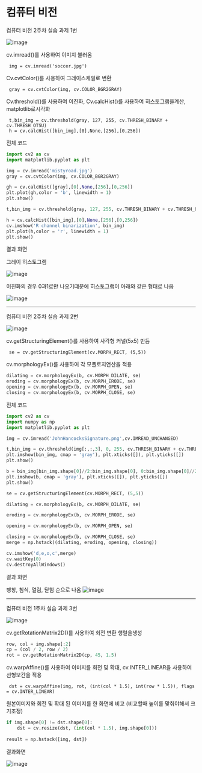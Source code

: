 # 컴퓨터 비전

컴퓨터 비전 2주차 실습 과제 1번


![image](https://github.com/user-attachments/assets/a05c3def-f463-439b-8880-0da0c9ef824a)


cv.imread()를 사용하여 이미지 불러옴

     img = cv.imread('soccer.jpg')

Cv.cvtColor()를 사용하여 그레이스케일로 변환

     gray = cv.cvtColor(img, cv.COLOR_BGR2GRAY) 


Cv.threshold()를 사용하여 이진화,  Cv.calcHist()를 사용하여 히스토그램을계산, matplotlib로시각화

     t,bin_img = cv.threshold(gray, 127, 255, cv.THRESH_BINARY + cv.THRESH_OTSU)
     h = cv.calcHist([bin_img],[0],None,[256],[0,256])


전체 코드
```python
import cv2 as cv
import matplotlib.pyplot as plt

img = cv.imread('mistyroad.jpg')
gray = cv.cvtColor(img, cv.COLOR_BGR2GRAY) 

gh = cv.calcHist([gray],[0],None,[256],[0,256])
plt.plot(gh,color = 'b', linewidth = 1)
plt.show()

t,bin_img = cv.threshold(gray, 127, 255, cv.THRESH_BINARY + cv.THRESH_OTSU)

h = cv.calcHist([bin_img],[0],None,[256],[0,256])
cv.imshow('R channel binarization', bin_img)
plt.plot(h,color = 'r', linewidth = 1)
plt.show()
```

결과 화면

그레이 히스토그램

![image](https://github.com/user-attachments/assets/913dc711-f561-4bf7-a29e-0b25664d8fa9)



이진화의 경우 0과1로만 나오기떄문에 히스토그램이 아래와 같은 형태로 나옴

![image](https://github.com/user-attachments/assets/99e102a7-6680-47cf-ab07-080794a28920)



---

컴퓨터 비전 2주차 실습 과제 2번

![image](https://github.com/user-attachments/assets/ad205262-0358-4dbb-97dc-eb09d88fe0aa)


cv.getStructuringElement()를 사용하여 사각형 커널(5x5) 만듬

     se = cv.getStructuringElement(cv.MORPH_RECT, (5,5))

cv.morphologyEx()를 사용하여 각 모폴로지연산을 적용
```python
dilating = cv.morphologyEx(b, cv.MORPH_DILATE, se)
eroding = cv.morphologyEx(b, cv.MORPH_ERODE, se)
opening = cv.morphologyEx(b, cv.MORPH_OPEN, se)
closing = cv.morphologyEx(b, cv.MORPH_CLOSE, se)
```

전체 코드
```python
import cv2 as cv
import numpy as np
import matplotlib.pyplot as plt

img = cv.imread('JohnHancocksSignature.png',cv.IMREAD_UNCHANGED)

t,bin_img = cv.threshold(img[:,:,3], 0, 255, cv.THRESH_BINARY + cv.THRESH_OTSU)
plt.imshow(bin_img, cmap = 'gray'), plt.xticks([]), plt.yticks([])
plt.show()

b = bin_img[bin_img.shape[0]//2:bin_img.shape[0], 0:bin_img.shape[0]//2+1]
plt.imshow(b, cmap = 'gray'), plt.xticks([]), plt.yticks([])
plt.show()

se = cv.getStructuringElement(cv.MORPH_RECT, (5,5))

dilating = cv.morphologyEx(b, cv.MORPH_DILATE, se)

eroding = cv.morphologyEx(b, cv.MORPH_ERODE, se)

opening = cv.morphologyEx(b, cv.MORPH_OPEN, se)

closing = cv.morphologyEx(b, cv.MORPH_CLOSE, se)
merge = np.hstack((dilating, eroding, opening, closing))

cv.imshow('d,e,o,c',merge)
cv.waitKey(0)
cv.destroyAllWindows()
```

결과 화면

팽창, 침식, 열림, 닫힘 순으로 나옴
![image](https://github.com/user-attachments/assets/b5e9053f-36f6-4e2c-8770-568863bc67af)


---

컴퓨터 비전 1주차 실습 과제 3번

![image](https://github.com/user-attachments/assets/74e0a705-242d-4887-a3d3-0633f9785242)


cv.getRotationMatrix2D()를 사용하여 회전 변환 행렬을생성
```python
row, col = img.shape[:2]
cp = (col / 2, row / 2) 
rot = cv.getRotationMatrix2D(cp, 45, 1.5)
```
cv.warpAffine()를 사용하여 이미지를 회전 및 확대, cv.INTER_LINEAR을 사용하여 선형보간을 적용

     dst = cv.warpAffine(img, rot, (int(col * 1.5), int(row * 1.5)), flags = cv.INTER_LINEAR)

원본이미지와 회전 및 확대 된 이미지를 한 화면에 비교 (비교할때 높이를 맞춰야해서 크기조정)
```python
if img.shape[0] != dst.shape[0]:
    dst = cv.resize(dst, (int(col * 1.5), img.shape[0]))
  
result = np.hstack([img, dst])
```
결과화면

![image](https://github.com/user-attachments/assets/1050d58d-e539-4655-871f-e5fcd216c040)
